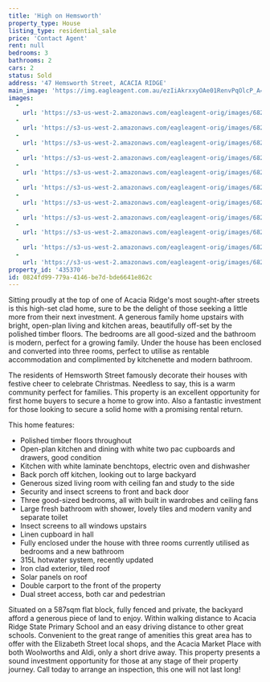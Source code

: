```yaml
---
title: 'High on Hemsworth'
property_type: House
listing_type: residential_sale
price: 'Contact Agent'
rent: null
bedrooms: 3
bathrooms: 2
cars: 2
status: Sold
address: '47 Hemsworth Street, ACACIA RIDGE'
main_image: 'https://img.eagleagent.com.au/ezIiAkrxxyOAe01RenvPqOlcP_A=/1280x854/smart/https://s3-us-west-2.amazonaws.com/eagleagent-orig/images/6823756/123691418-image-M.jpg'
images:
  -
    url: 'https://s3-us-west-2.amazonaws.com/eagleagent-orig/images/6823766/123691418-image-J.jpg'
  -
    url: 'https://s3-us-west-2.amazonaws.com/eagleagent-orig/images/6823765/123691418-image-I.jpg'
  -
    url: 'https://s3-us-west-2.amazonaws.com/eagleagent-orig/images/6823764/123691418-image-H.jpg'
  -
    url: 'https://s3-us-west-2.amazonaws.com/eagleagent-orig/images/6823763/123691418-image-G.jpg'
  -
    url: 'https://s3-us-west-2.amazonaws.com/eagleagent-orig/images/6823762/123691418-image-F.jpg'
  -
    url: 'https://s3-us-west-2.amazonaws.com/eagleagent-orig/images/6823761/123691418-image-E.jpg'
  -
    url: 'https://s3-us-west-2.amazonaws.com/eagleagent-orig/images/6823760/123691418-image-D.jpg'
  -
    url: 'https://s3-us-west-2.amazonaws.com/eagleagent-orig/images/6823759/123691418-image-C.jpg'
  -
    url: 'https://s3-us-west-2.amazonaws.com/eagleagent-orig/images/6823758/123691418-image-B.jpg'
  -
    url: 'https://s3-us-west-2.amazonaws.com/eagleagent-orig/images/6823757/123691418-image-A.jpg'
  -
    url: 'https://s3-us-west-2.amazonaws.com/eagleagent-orig/images/6823756/123691418-image-M.jpg'
property_id: '435370'
id: 0824fd99-779a-4146-be7d-bde6641e862c
---
```

Sitting proudly at the top of one of Acacia Ridge's most sought-after streets is this high-set clad home, sure to be the delight of those seeking a little more from their next investment. A generous family home upstairs with bright, open-plan living and kitchen areas, beautifully off-set by the polished timber floors. The bedrooms are all good-sized and the bathroom is modern, perfect for a growing family. Under the house has been enclosed and converted into three rooms, perfect to utilise as rentable accommodation and complimented by kitchenette and modern bathroom.

The residents of Hemsworth Street famously decorate their houses with festive cheer to celebrate Christmas. Needless to say, this is a warm community perfect for families. This property is an excellent opportunity for first home buyers to secure a home to grow into. Also a fantastic investment for those looking to secure a solid home with a promising rental return.

This home features:

*  Polished timber floors throughout
*  Open-plan kitchen and dining with white two pac cupboards and drawers, good condition
*  Kitchen with white laminate benchtops, electric oven and dishwasher
*  Back porch off kitchen, looking out to large backyard
*  Generous sized living room with ceiling fan and study to the side
*  Security and insect screens to front and back door
*  Three good-sized bedrooms, all with built in wardrobes and ceiling fans
*  Large fresh bathroom with shower, lovely tiles and modern vanity and separate toilet
*  Insect screens to all windows upstairs
*  Linen cupboard in hall
*  Fully enclosed under the house with three rooms currently utilised as bedrooms and a new bathroom
*  315L hotwater system, recently updated
*  Iron clad exterior, tiled roof
*  Solar panels on roof
*  Double carport to the front of the property
*  Dual street access, both car and pedestrian

Situated on a 587sqm flat block, fully fenced and private, the backyard afford a generous piece of land to enjoy. Within walking distance to Acacia Ridge State Primary School and an easy driving distance to other great schools. Convenient to the great range of amenities this great area has to offer with the Elizabeth Street local shops, and the Acacia Market Place with both Woolworths and Aldi, only a short drive away. This property presents a sound investment opportunity for those at any stage of their property journey. Call today to arrange an inspection, this one will not last long!